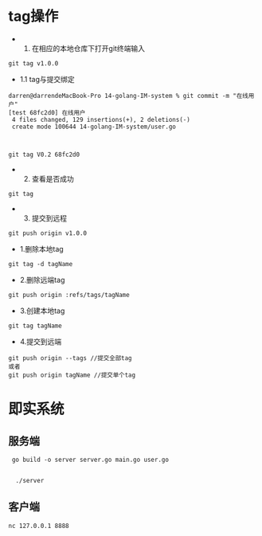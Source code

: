 
# tag操作


- 1. 在相应的本地仓库下打开git终端输入
```
git tag v1.0.0
```

- 1.1 tag与提交绑定


```
darren@darrendeMacBook-Pro 14-golang-IM-system % git commit -m "在线用户"
[test 68fc2d0] 在线用户
 4 files changed, 129 insertions(+), 2 deletions(-)
 create mode 100644 14-golang-IM-system/user.go



git tag V0.2 68fc2d0
```

- 2. 查看是否成功
```
git tag
```

- 3. 提交到远程
```
git push origin v1.0.0
```


- 1.删除本地tag
```
git tag -d tagName
```
- 2.删除远端tag
```
git push origin :refs/tags/tagName
```

- 3.创建本地tag
```
git tag tagName
```

- 4.提交到远端
```
git push origin --tags //提交全部tag
或者
git push origin tagName //提交单个tag
```
 

# 即实系统

## 服务端

```
 go build -o server server.go main.go user.go

 
  ./server 
```


## 客户端


```
nc 127.0.0.1 8888
```

